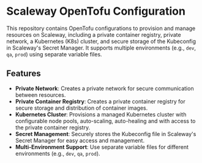 # Scaleway OpenTofu Configuration

This repository contains OpenTofu configurations to provision and manage resources on Scaleway, including a private container registry, private network, a Kubernetes (K8s) cluster, and secure storage of the Kubeconfig in Scaleway's Secret Manager. It supports multiple environments (e.g., `dev`, `qa`, `prod`) using separate variable files.

## Features

- **Private Network**: Creates a private network for secure communication between resources.
- **Private Container Registry**: Creates a private container registry for secure storage and distribution of container images.
- **Kubernetes Cluster**: Provisions a managed Kubernetes cluster with configurable node pools, auto-scaling, auto-healing and with access to the private container registry.
- **Secret Management**: Securely stores the Kubeconfig file in Scaleway's Secret Manager for easy access and management.
- **Multi-Environment Support**: Use separate variable files for different environments (e.g., `dev`, `qa`, `prod`).

